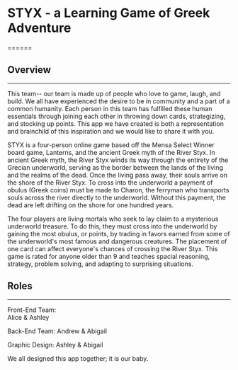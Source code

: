 # STYX - a Learning Game of Greek Adventure
======

## Overview
------
This team-- our team is made up of people who love to game, laugh, and build. We all have experienced the desire to be in community and a part of a common humanity. Each person in this team has fulfilled these human essentials through joining each other in throwing down cards, strategizing, and stocking up points. This app we have created is both a representation and brainchild of this inspiration and we would like to share it with you. 

STYX is a four-person online game based off the Mensa Select Winner board game, Lanterns, and the ancient Greek myth of the River Styx.  In ancient Greek myth, the River Styx winds its way through the entirety of the Grecian underworld, serving as the border between the lands of the living and the realms of the dead. Once the living pass away, their souls arrive on the shore of the River Styx. To cross into the underworld a payment of obulus (Greek coins) must be made to Charon, the ferryman who transports souls across the river directly to the underworld. Without this payment, the dead are left drifting on the shore for one hundred years. 

The four players are living mortals who seek to lay claim to a mysterious underworld treasure. To do this, they must cross into the underworld by gaining the most obulus, or points, by trading in favors earned from some of the underworld's most famous and dangerous creatures. The placement of one card can affect everyone's chances of crossing the River Styx. This game is rated for anyone older than 9 and teaches spacial reasoning, strategy, problem solving, and adapting to surprising situations.

## Roles
------
Front-End Team:  
Alice & Ashley

Back-End Team:
Andrew & Abigail

Graphic Design:
Ashley & Abigail

We all designed this app together; it is our baby.


